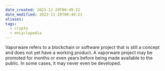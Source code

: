 ```yaml
---
date_created: 2023-11-20T00:49:21
date_modified: 2023-11-20T00:49:21
aliases: 
tags:
  - crypto
  - encyclopedia
---
```

Vaporware refers to a blockchain or software project that is still a concept and does not yet have a working product. A vaporware project may be promoted for months or even years before being made available to the public. In some cases, it may never even be developed.